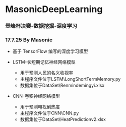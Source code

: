 # MasonicDeepLearning
### 登峰杯决赛-数据挖掘-深度学习
### 17.7.25 By Masonic
- 基于 TensorFlow 编写的深度学习模型


- LSTM-长短期记忆神经网络模型
  - 用于预测人民的名义收视率
  - 主程序文件位于LSTM\LongShortTermMemory.py
  - 数据集位于DataSet\Renmindemingyi.xlsx


- CNN-卷积神经网络模型
  - 用于预测电视剧热度
  - 主程序文件位于CNN\CNN.py
  - 数据集位于DataSet\HeatPredictionv2.xlsx

